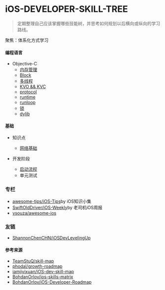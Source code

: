 # iOS-DEVELOPER-SKILL-TREE
> 定期整理自己应该掌握哪些技能树，并思考如何规划以后横向或纵向的学习路线。

聚焦：体系化方式学习

#### 编程语言
- Objective-C
  - [内存管理](memory-management.md)
  - [Block](block.md)
  - [多线程](multithreading.md)
  - [KVO && KVC](kvc-kvo.md)
  - [protocol](protocol.md)
  - [runtime](runtime.md)
  - [runloop](runloop.md)
  - [锁](lock.md)
  - [dylib](dylib.md)

#### 基础
- 知识点
  - [网络基础](network.md)   

- 开发阶段
  - [启动流程](start.md)
  - 单元测试





### 专栏
- [awesome-tips/iOS-Tips](https://github.com/awesome-tips/iOS-Tips)by iOS知识小集
- [SwiftOldDriver/iOS-Weekly](https://github.com/SwiftOldDriver/iOS-Weekly)by 老司机iOS周报
- [vsouza/awesome-ios](https://github.com/vsouza/awesome-ios)

### 友链
- [ShannonChenCHN/iOSDevLevelingUp](https://github.com/ShannonChenCHN/iOSDevLevelingUp)

#### 参考来源
- [TeamStuQ/skill-map](https://github.com/TeamStuQ/skill-map)
- [phodal/growth-roadmap](https://github.com/phodal/growth-roadmap)
- [iamjiyixuan/iOS-dev-skill-map](https://github.com/iamjiyixuan/iOS-dev-skill-map)
- [BohdanOrlov/ios-skills-matrix](https://github.com/BohdanOrlov/ios-skills-matrix)
- [BohdanOrlov/iOS-Developer-Roadmap](https://github.com/BohdanOrlov/iOS-Developer-Roadmap)
